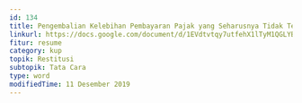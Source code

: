```yaml
---
id: 134
title: Pengembalian Kelebihan Pembayaran Pajak yang Seharusnya Tidak Terutang
linkurl: https://docs.google.com/document/d/1EVdtvtqy7utfehX1lTyM1QGLYBXsVoXFiShxZ7lLU5M/edit?usp=drivesdk
fitur: resume
category: kup
topik: Restitusi
subtopik: Tata Cara
type: word
modifiedTime: 11 Desember 2019
---
```


